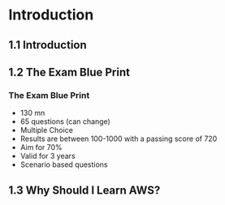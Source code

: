 # Introduction

## 1.1 Introduction

## 1.2 The Exam Blue Print
### The Exam Blue Print
- 130 mn
- 65 questions (can change)
- Multiple Choice
- Results are between 100-1000 with a passing score of 720
- Aim for 70%
- Valid for 3 years
- Scenario based questions

## 1.3 Why Should I Learn AWS?
